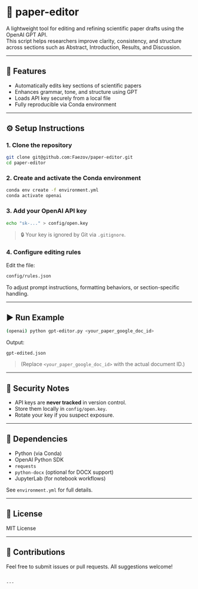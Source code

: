 # 📝 paper-editor

A lightweight tool for editing and refining scientific paper drafts using the OpenAI GPT API.  
This script helps researchers improve clarity, consistency, and structure across sections such as Abstract, Introduction, Results, and Discussion.

---

## 🚀 Features

- Automatically edits key sections of scientific papers
- Enhances grammar, tone, and structure using GPT
- Loads API key securely from a local file
- Fully reproducible via Conda environment

---

## ⚙️ Setup Instructions

### 1. Clone the repository

```bash
git clone git@github.com:Faezov/paper-editor.git
cd paper-editor
````

### 2. Create and activate the Conda environment

```bash
conda env create -f environment.yml
conda activate openai
```

### 3. Add your OpenAI API key

```bash
echo "sk-..." > config/open.key
```

> 🔒 Your key is ignored by Git via `.gitignore`.

### 4. Configure editing rules

Edit the file:

```bash
config/rules.json
```

To adjust prompt instructions, formatting behaviors, or section-specific handling.

---

## ▶️ Run Example

```bash
(openai) python gpt-editor.py <your_paper_google_doc_id>
```

Output:

```
gpt-edited.json
```

> (Replace `<your_paper_google_doc_id>` with the actual document ID.)

---

## 🔐 Security Notes

* API keys are **never tracked** in version control.
* Store them locally in `config/open.key`.
* Rotate your key if you suspect exposure.

---

## 🧪 Dependencies

* Python (via Conda)
* OpenAI Python SDK
* `requests`
* `python-docx` (optional for DOCX support)
* JupyterLab (for notebook workflows)

See `environment.yml` for full details.

---

## 📄 License

MIT License

---

## 🤝 Contributions

Feel free to submit issues or pull requests. All suggestions welcome!

```

---
